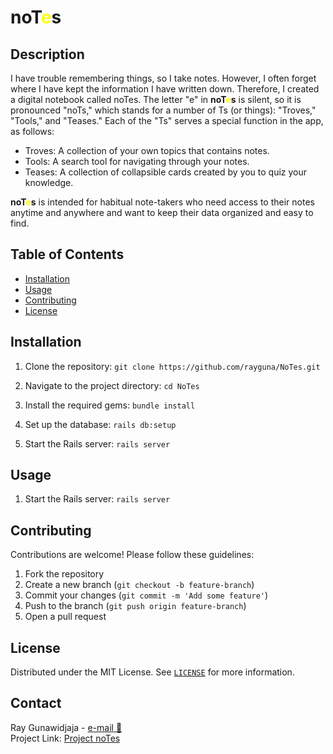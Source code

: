 # noT<span style="color: yellow;">e</span>s

## Description
I have trouble remembering things, so I take notes. However, I often forget where I have kept the information I have written down. Therefore, I created a digital notebook called noTes. The letter "e" in <b>noT<span style="color: yellow;">e</span>s</b> is silent, so it is pronounced "noTs," which stands for a number of Ts (or things): "Troves," "Tools," and "Teases." Each of the "Ts" serves a special function in the app, as follows:
- Troves: A collection of your own topics that contains notes.
- Tools: A search tool for navigating through your notes.
- Teases: A collection of collapsible cards created by you to quiz your knowledge.

<b>noT<span style="color: yellow;">e</span>s</b> is intended for habitual note-takers who need access to their notes anytime and anywhere and want to keep their data organized and easy to find.

## Table of Contents
- [Installation](#installation)
- [Usage](#usage)
- [Contributing](#contributing)
- [License](#license)

## Installation

1. Clone the repository:
`git clone https://github.com/rayguna/NoTes.git`

2. Navigate to the project directory:
`cd NoTes`

3. Install the required gems:
`bundle install`

4. Set up the database:
`rails db:setup`

5. Start the Rails server:
`rails server`
 
## Usage

1. Start the Rails server:
`rails server`

## Contributing

Contributions are welcome! Please follow these guidelines:

1. Fork the repository
2. Create a new branch (`git checkout -b feature-branch`)
3. Commit your changes (`git commit -m 'Add some feature'`)
4. Push to the branch (`git push origin feature-branch`)
5. Open a pull request

## License
Distributed under the MIT License. See <a href="https://github.com/rayguna/NoTes/blob/main/LICENSE">`LICENSE`</a> for more information.

## Contact

Ray Gunawidjaja - [e-mail 📧](mailto:ray.gunaw@gmail.com)<br />
Project Link: [Project noTes](https://github.com/users/rayguna/projects/5)
